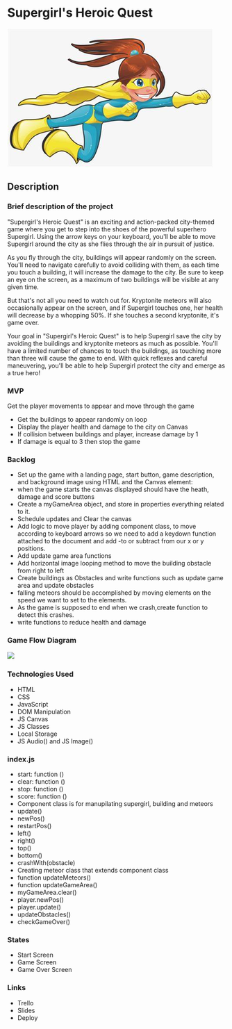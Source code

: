 # Supergirl's Heroic Quest

![Tux, the Linux mascot](/images/supergirl.jpg)

## Description

### Brief description of the project
"Supergirl's Heroic Quest" is an exciting and action-packed city-themed game where you get to step into the shoes of the powerful superhero Supergirl. Using the arrow keys on your keyboard, you'll be able to move Supergirl around the city as she flies through the air in pursuit of justice.

As you fly through the city, buildings will appear randomly on the screen. You'll need to navigate carefully to avoid colliding with them, as each time you touch a building, it will increase the damage to the city. Be sure to keep an eye on the screen, as a maximum of two buildings will be visible at any given time.

But that's not all you need to watch out for. Kryptonite meteors will also occasionally appear on the screen, and if Supergirl touches one, her health will decrease by a whopping 50%. If she touches a second kryptonite, it's game over.

Your goal in "Supergirl's Heroic Quest" is to help Supergirl save the city by avoiding the buildings and kryptonite meteors as much as possible. You'll have a limited number of chances to touch the buildings, as touching more than three will cause the game to end. With quick reflexes and careful maneuvering, you'll be able to help Supergirl protect the city and emerge as a true hero!
### MVP
Get the player movements to appear  and move through the game
- Get the buildings to appear randomly on loop
- Display the player health and damage to the city on Canvas
- If collision between buildings and player, increase damage by 1
- If damage is equal to 3 then stop the game

### Backlog
- Set up the game with a landing page, start button, game description, and background image using HTML and the Canvas element:
- when the game starts the canvas  displayed should have the heath, damage and score buttons
- Create a myGameArea object, and store in properties everything related to it.
- Schedule updates and Clear the canvas
- Add logic to move player by adding component class, to move according to keyboard arrows so we need to add a keydown function attached to the document and add -to or subtract from our x or y positions.
- Add update game area functions
- Add horizontal image looping method to move the building obstacle from right to left
- Create  buildings as Obstacles and write functions such as update game area and update obstacles
- falling meteors should be accomplished by moving elements on the speed we want to set to the elements.
- As the game is supposed to end when we crash,create function to detect this crashes.
- write functions to reduce health and damage 

### Game Flow Diagram

<img src="https://user-images.githubusercontent.com/43141343/236056008-e6e51a51-5fd4-490c-8b6c-2a2911ef7c1c.png" width="700"/>

### Technologies Used
- HTML
- CSS
- JavaScript
- DOM Manipulation
- JS Canvas
- JS Classes
- Local Storage
- JS Audio() and JS Image()

### index.js
- start: function ()
- clear: function ()
- stop: function ()
- score: function ()
- Component class is for manupilating supergirl, building and meteors
- update()
- newPos()
- restartPos()
- left()
- right()
- top()
- bottom()
- crashWith(obstacle)
- Creating meteor class that extends component class
- function updateMeteors()
- function updateGameArea()
- myGameArea.clear()
- player.newPos()
- player.update()
- updateObstacles()
- checkGameOver()

### States 
- Start Screen
- Game Screen
- Game Over Screen

### Links
- Trello
- Slides
- Deploy

